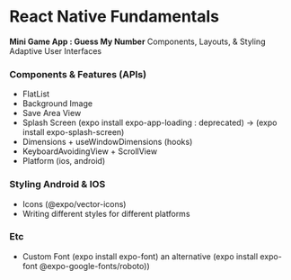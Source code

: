 # React Native Fundamentals

<b>Mini Game App : Guess My Number</b>
Components, Layouts, & Styling
Adaptive User Interfaces

### Components & Features (APIs)

- FlatList
- Background Image
- Save Area View
- Splash Screen (expo install expo-app-loading : deprecated) -> (expo install expo-splash-screen)
- Dimensions + useWindowDimensions (hooks)
- KeyboardAvoidingView + ScrollView
- Platform (ios, android)

### Styling Android & IOS

- Icons (@expo/vector-icons)
- Writing different styles for different platforms

### Etc

- Custom Font (expo install expo-font) an alternative (expo install expo-font @expo-google-fonts/roboto))

